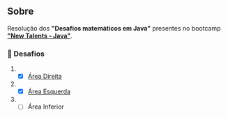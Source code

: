 ## Sobre

Resolução dos **"Desafios matemáticos em Java"** presentes no bootcamp **["New Talents - Java"](../../../)**.

### 🧠 Desafios

1. - [x] [Área Direita](area-direita/src/)
2. - [x] [Área Esquerda](area-esquerda/src/)
3. - [ ] Área Inferior